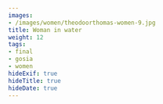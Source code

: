 ```yaml
---
images:
- /images/women/theodoorthomas-women-9.jpg
title: Woman in water
weight: 12
tags:
- final
- gosia
- women
hideExif: true
hideTitle: true
hideDate: true
---
```

